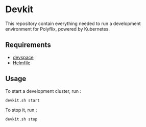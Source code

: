 # Devkit

This repository contain everything needed to run a development environment for Polyflix, powered by Kubernetes.

## Requirements

- [devspace](https://www.devspace.sh/docs/getting-started/introduction?_gl=1*1qr3cz2*_ga*MTUwMzk2NzA2Mi4xNjczNDM3MDQ5*_ga_4RQQZ3WGE9*MTY3MzQ0MjM2Ny4yLjEuMTY3MzQ0MjM3OC40OS4wLjA.)
- [Helmfile](https://github.com/roboll/helmfile)

## Usage

To start a development cluster, run : 

```bash
devkit.sh start
```

To stop it, run : 

```bash
devkit.sh stop
```

